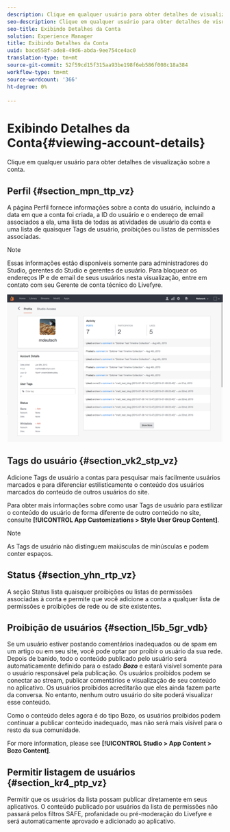 ```yaml
---
description: Clique em qualquer usuário para obter detalhes de visualização sobre a conta.
seo-description: Clique em qualquer usuário para obter detalhes de visualização sobre a conta.
seo-title: Exibindo Detalhes da Conta
solution: Experience Manager
title: Exibindo Detalhes da Conta
uuid: bace558f-ade8-49d6-abda-9ee754ce4ac0
translation-type: tm+mt
source-git-commit: 52f59cd15f315aa93be198f6eb586f008c18a384
workflow-type: tm+mt
source-wordcount: '366'
ht-degree: 0%

---
```



# Exibindo Detalhes da Conta{#viewing-account-details}

Clique em qualquer usuário para obter detalhes de visualização sobre a conta.

## Perfil {#section_mpn_ttp_vz}

A página Perfil fornece informações sobre a conta do usuário, incluindo a data em que a conta foi criada, a ID do usuário e o endereço de email associados a ela, uma lista de todas as atividades de usuário da conta e uma lista de quaisquer Tags de usuário, proibições ou listas de permissões associadas.

>[!NOTE]
>
>Essas informações estão disponíveis somente para administradores do Studio, gerentes do Studio e gerentes de usuário. Para bloquear os endereços IP e de email de seus usuários nesta visualização, entre em contato com seu Gerente de conta técnico do Livefyre.

![](assets/UsersProfile-1024x699.png)

## Tags do usuário {#section_vk2_stp_vz}

Adicione Tags de usuário a contas para pesquisar mais facilmente usuários marcados e para diferenciar estilisticamente o conteúdo dos usuários marcados do conteúdo de outros usuários do site.

Para obter mais informações sobre como usar Tags de usuário para estilizar o conteúdo do usuário de forma diferente de outro conteúdo no site, consulte **[!UICONTROL App Customizations > Style User Group Content]**.

>[!NOTE]
>
>As Tags de usuário não distinguem maiúsculas de minúsculas e podem conter espaços.

## Status {#section_yhn_rtp_vz}

A seção Status lista quaisquer proibições ou listas de permissões associadas à conta e permite que você adicione a conta a qualquer lista de permissões e proibições de rede ou de site existentes.

## Proibição de usuários {#section_l5b_5gr_vdb}

Se um usuário estiver postando comentários inadequados ou de spam em um artigo ou em seu site, você pode optar por proibir o usuário da sua rede. Depois de banido, todo o conteúdo publicado pelo usuário será automaticamente definido para o estado ***Bozo*** e estará visível somente para o usuário responsável pela publicação. Os usuários proibidos podem se conectar ao stream, publicar comentários e visualização de seu conteúdo no aplicativo. Os usuários proibidos acreditarão que eles ainda fazem parte da conversa. No entanto, nenhum outro usuário do site poderá visualizar esse conteúdo.

Como o conteúdo deles agora é do tipo Bozo, os usuários proibidos podem continuar a publicar conteúdo inadequado, mas não será mais visível para o resto da sua comunidade.

For more information, please see **[!UICONTROL Studio > App Content > Bozo Content]**.

## Permitir listagem de usuários {#section_kr4_ptp_vz}

Permitir que os usuários da lista possam publicar diretamente em seus aplicativos. O conteúdo publicado por usuários da lista de permissões não passará pelos filtros SAFE, profanidade ou pré-moderação do Livefyre e será automaticamente aprovado e adicionado ao aplicativo.
